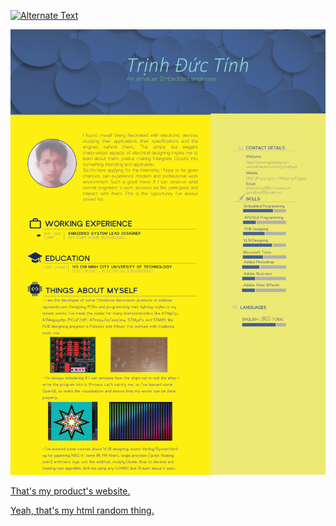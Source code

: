 

[![Alternate Text](https://groutlloyd.github.io/BlogPostAssets/video/Capture.png)](https://groutlloyd.github.io/BlogPostAssets/video/Untitled.mp4 "Link Title")

![](0001.jpg)

[That's my product's website.](http://ngoisaola.com)

[Yeah, that's my html random thing.](https://groutlloyd.github.io/Portfolio.html)

